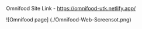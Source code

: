 Omnifood
Site Link - https://omnifood-utk.netlify.app/

![Omnifood page] (./Omnifood-Web-Screensot.png)
